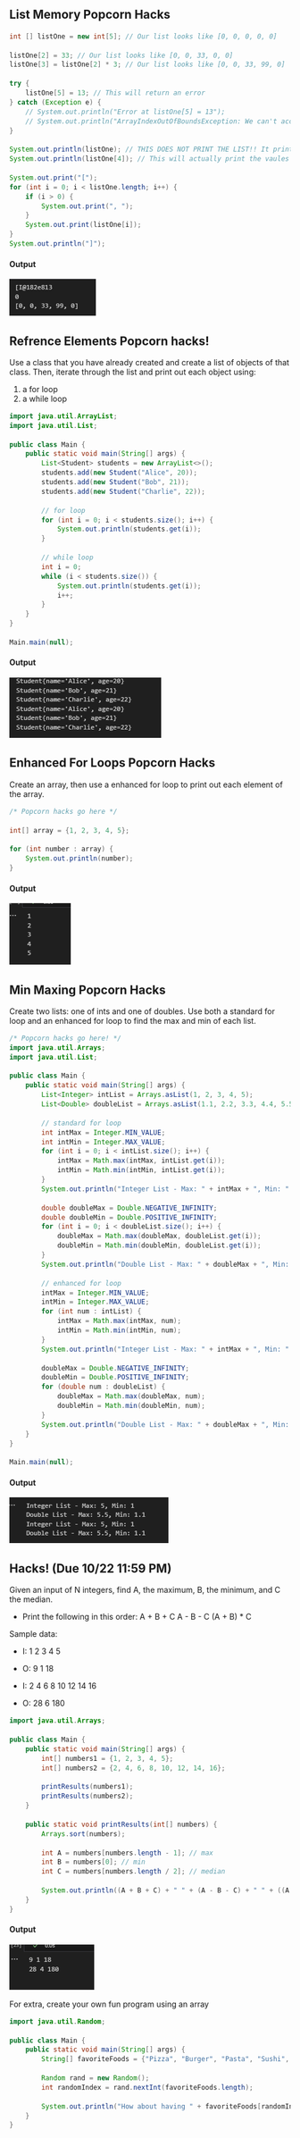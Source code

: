 ## List Memory Popcorn Hacks
```java
int [] listOne = new int[5]; // Our list looks like [0, 0, 0, 0, 0]

listOne[2] = 33; // Our list looks like [0, 0, 33, 0, 0]
listOne[3] = listOne[2] * 3; // Our list looks like [0, 0, 33, 99, 0]

try {
    listOne[5] = 13; // This will return an error
} catch (Exception e) {
    // System.out.println("Error at listOne[5] = 13");
    // System.out.println("ArrayIndexOutOfBoundsException: We can't access a memory index that doesn't exist!");
}

System.out.println(listOne); // THIS DOES NOT PRINT THE LIST!! It prints the value in memory
System.out.println(listOne[4]); // This will actually print the vaules in the array

System.out.print("[");
for (int i = 0; i < listOne.length; i++) {
    if (i > 0) {
        System.out.print(", ");
    }
    System.out.print(listOne[i]);
}
System.out.println("]");
```

<h4> Output </h4>

![Alt text](image-3.png)

## Refrence Elements Popcorn hacks!

Use a class that you have already created and create a list of objects of that class. Then, iterate through the list and print out each object using:
 1) a for loop
 2) a while loop

```java
import java.util.ArrayList;
import java.util.List;

public class Main {
    public static void main(String[] args) {
        List<Student> students = new ArrayList<>();
        students.add(new Student("Alice", 20));
        students.add(new Student("Bob", 21));
        students.add(new Student("Charlie", 22));

        // for loop
        for (int i = 0; i < students.size(); i++) {
            System.out.println(students.get(i));
        }

        // while loop
        int i = 0;
        while (i < students.size()) {
            System.out.println(students.get(i));
            i++;
        }
    }
}

Main.main(null);
```
<h4> Output </h4>

![Alt text](image-4.png)

## Enhanced For Loops Popcorn Hacks
Create an array, then use a enhanced for loop to print out each element of the array.

```java
/* Popcorn hacks go here */

int[] array = {1, 2, 3, 4, 5};

for (int number : array) {
    System.out.println(number);
}
```
<h4> Output </h4>

![Alt text](image-5.png)

## Min Maxing Popcorn Hacks
Create two lists: one of ints and one of doubles. Use both a standard for loop and an enhanced for loop to find the max and min of each list.

```java
/* Popcorn hacks go here! */
import java.util.Arrays;
import java.util.List;

public class Main {
    public static void main(String[] args) {
        List<Integer> intList = Arrays.asList(1, 2, 3, 4, 5);
        List<Double> doubleList = Arrays.asList(1.1, 2.2, 3.3, 4.4, 5.5);

        // standard for loop
        int intMax = Integer.MIN_VALUE;
        int intMin = Integer.MAX_VALUE;
        for (int i = 0; i < intList.size(); i++) {
            intMax = Math.max(intMax, intList.get(i));
            intMin = Math.min(intMin, intList.get(i));
        }
        System.out.println("Integer List - Max: " + intMax + ", Min: " + intMin);

        double doubleMax = Double.NEGATIVE_INFINITY;
        double doubleMin = Double.POSITIVE_INFINITY;
        for (int i = 0; i < doubleList.size(); i++) {
            doubleMax = Math.max(doubleMax, doubleList.get(i));
            doubleMin = Math.min(doubleMin, doubleList.get(i));
        }
        System.out.println("Double List - Max: " + doubleMax + ", Min: " + doubleMin);

        // enhanced for loop
        intMax = Integer.MIN_VALUE;
        intMin = Integer.MAX_VALUE;
        for (int num : intList) {
            intMax = Math.max(intMax, num);
            intMin = Math.min(intMin, num);
        }
        System.out.println("Integer List - Max: " + intMax + ", Min: " + intMin);

        doubleMax = Double.NEGATIVE_INFINITY;
        doubleMin = Double.POSITIVE_INFINITY;
        for (double num : doubleList) {
            doubleMax = Math.max(doubleMax, num);
            doubleMin = Math.min(doubleMin, num);
        }
        System.out.println("Double List - Max: " + doubleMax + ", Min: " + doubleMin);
    }
}

Main.main(null);
```

<h4> Output </h4>

![Alt text](image-6.png)


## Hacks! (Due 10/22 11:59 PM)
Given an input of N integers, find A, the maximum, B, the minimum, and C the median.
 
- Print the following in this order: A + B + C A - B - C (A + B) * C

Sample data:

- I: 1 2 3 4 5
- O: 9 1 18

- I: 2 4 6 8 10 12 14 16
- O: 28 6 180

```java
import java.util.Arrays;

public class Main {
    public static void main(String[] args) {
        int[] numbers1 = {1, 2, 3, 4, 5};
        int[] numbers2 = {2, 4, 6, 8, 10, 12, 14, 16};
        
        printResults(numbers1);
        printResults(numbers2);
    }

    public static void printResults(int[] numbers) {
        Arrays.sort(numbers);
        
        int A = numbers[numbers.length - 1]; // max
        int B = numbers[0]; // min
        int C = numbers[numbers.length / 2]; // median
        
        System.out.println((A + B + C) + " " + (A - B - C) + " " + ((A + B) * C));
    }
}
```
<h4>Output</h4>

![Alt text](image-7.png)

For extra, create your own fun program using an array

```java
import java.util.Random;

public class Main {
    public static void main(String[] args) {
        String[] favoriteFoods = {"Pizza", "Burger", "Pasta", "Sushi", "Tacos", "Salad", "Steak"};

        Random rand = new Random();
        int randomIndex = rand.nextInt(favoriteFoods.length);

        System.out.println("How about having " + favoriteFoods[randomIndex] + " for dinner tonight?");
    }
}
```